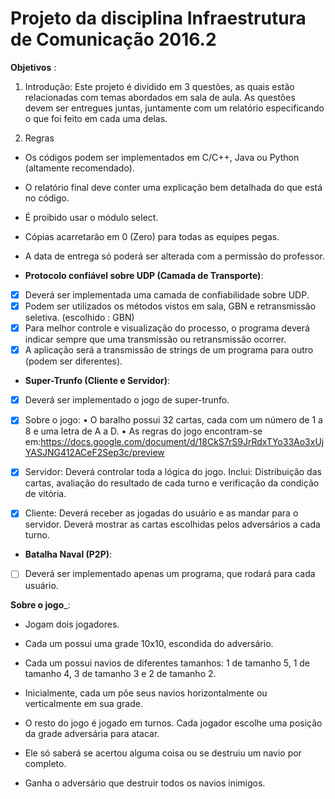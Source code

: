 # Projeto da disciplina Infraestrutura de Comunicação 2016.2
__Objetivos__ :

1. Introdução:
Este projeto é dividido em 3 questões, as quais estão relacionadas com
temas abordados em sala de aula. As questões devem ser entregues juntas,
juntamente com um relatório especificando o que foi feito em cada uma delas.

2. Regras
- Os códigos podem ser implementados em C/C++, Java ou Python (altamente recomendado).
- O relatório final deve conter uma explicação bem detalhada do que está no código.
- É proibido usar o módulo select.
- Cópias acarretarão em 0 (Zero) para todas as equipes pegas.
- A data de entrega só poderá ser alterada com a permissão do professor.

- __Protocolo confiável sobre UDP (Camada de Transporte)__:

- [X] Deverá ser implementada uma camada de confiabilidade sobre UDP.
- [X] Podem ser utilizados os métodos vistos em sala, GBN e retransmissão seletiva. (escolhido : GBN)
- [X] Para melhor controle e visualização do processo, o programa deverá indicar sempre que uma transmissão ou retransmissão ocorrer.
- [x] A aplicação será a transmissão de strings de um programa para outro (podem ser diferentes).

- __Super-Trunfo (Cliente e Servidor)__:

- [x] Deverá ser implementado o jogo de super-trunfo.

- [x] Sobre o jogo:
• O baralho possui 32 cartas, cada com um número de 1 a 8 e uma letra de A a D.
• As regras do jogo encontram-se em:https://docs.google.com/document/d/18CkS7rS9JrRdxTYo33Ao3xUjYASJNG412ACeF2Sep3c/preview
- [x] Servidor: Deverá controlar toda a lógica do jogo. Inclui: Distribuição das cartas, avaliação do resultado de cada turno e verificação da condição de vitória.
- [x] Cliente: Deverá receber as jogadas do usuário e as mandar para o servidor. Deverá mostrar as cartas escolhidas pelos adversários a cada turno.

- __Batalha Naval (P2P)__:

- [ ] Deverá ser implementado apenas um programa, que rodará para cada usuário.
 
__Sobre o jogo___:

- Jogam dois jogadores.

- Cada um possui uma grade 10x10, escondida do adversário.

- Cada um possui navios de diferentes tamanhos: 1 de tamanho 5, 1 de tamanho 4, 3 de tamanho 3 e 2 de tamanho 2.

- Inicialmente, cada um põe seus navios horizontalmente ou verticalmente em sua grade.

- O resto do jogo é jogado em turnos. Cada jogador escolhe uma posição da grade adversária para atacar.

- Ele só saberá se acertou alguma coisa ou se destruiu um navio por completo.

- Ganha o adversário que destruir todos os navios inimigos.
